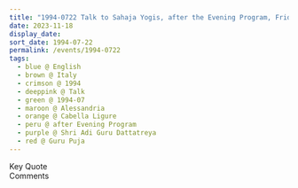 ```yaml
---
title: "1994-0722 Talk to Sahaja Yogis, after the Evening Program, Friday before Guru Pūjā, Tent, Cabella Ligure, Alessandria, Italy"
date: 2023-11-18
display_date: 
sort_date: 1994-07-22
permalink: /events/1994-0722
tags:
  - blue @ English
  - brown @ Italy
  - crimson @ 1994
  - deeppink @ Talk
  - green @ 1994-07
  - maroon @ Alessandria
  - orange @ Cabella Ligure
  - peru @ after Evening Program
  - purple @ Shri Adi Guru Dattatreya
  - red @ Guru Puja
---
```


<wave-list>
  <list-title color="green" width="75">Key Quote</list-title>
  <list-item color="BlanchedAlmond"  width="200"></list-item>
  <list-item color="Lavender"></list-item>
  <list-item color="BlanchedAlmond"></list-item>
</wave-list>

<br>

<wave-list>
  <list-title color="green" width="75">Comments</list-title>
  <list-item color="BlanchedAlmond"  width="200"></list-item>
  <list-item color="Lavender"></list-item>
  <list-item color="BlanchedAlmond"></list-item>
</wave-list>
